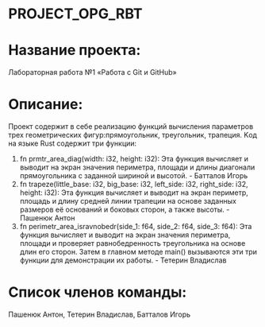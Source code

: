 ﻿# PROJECT_OPG_RBT
# Название проекта:
Лабораторная работа №1 «Работа с Git и GitHub»
# Описание:
Проект содержит в себе реализацию функций вычисления параметров трех геометрических фигур:прямоугольник, треугольник, трапеция.
Kод на языке Rust содержит три функции:
1. fn prmtr_area_diag(width: i32, height: i32): Эта функция вычисляет и выводит на экран значения периметра, площади и длины диагонали прямоугольника с заданной шириной и высотой. - Батталов Игорь
2. fn trapeze(little_base: i32, big_base: i32, left_side: i32, right_side: i32, height: i32): Эта функция вычисляет и выводит на экран периметр, площадь и длину средней линии трапеции на основе заданных размеров её оснований и боковых сторон, а также высоты. - Пашенюк Антон
3. fn perimetr_area_isravnobedr(side_1: f64, side_2: f64, side_3: f64): Эта функция вычисляет и выводит на экран значения периметра, площади и проверяет равнобедренность треугольника на основе длин его сторон.
Затем в главном методе main() вызываются эти три функции для демонстрации их работы. - Тетерин Владислав
# Список членов команды:
Пашенюк Антон, Тетерин Владислав, Батталов Игорь

